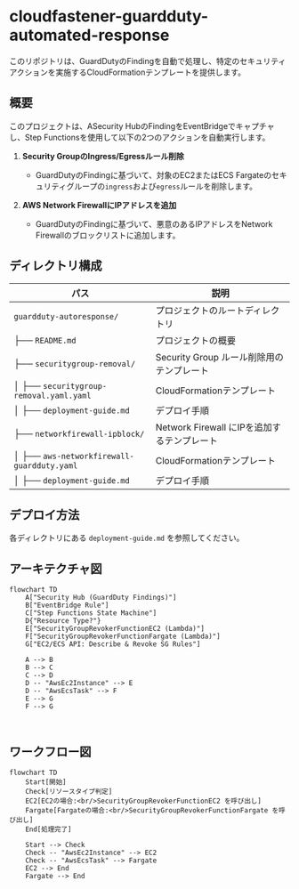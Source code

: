 # cloudfastener-guardduty-automated-response

このリポジトリは、GuardDutyのFindingを自動で処理し、特定のセキュリティアクションを実施するCloudFormationテンプレートを提供します。

## 概要
このプロジェクトは、ASecurity HubのFindingをEventBridgeでキャプチャし、Step Functionsを使用して以下の2つのアクションを自動実行します。

1. **Security GroupのIngress/Egressルール削除**
   - GuardDutyのFindingに基づいて、対象のEC2またはECS Fargateのセキュリティグループの`ingress`および`egress`ルールを削除します。

2. **AWS Network FirewallにIPアドレスを追加**
   - GuardDutyのFindingに基づいて、悪意のあるIPアドレスをNetwork Firewallのブロックリストに追加します。

## ディレクトリ構成

| パス | 説明 |
|------|------|
| `guardduty-autoresponse/` | プロジェクトのルートディレクトリ |
| ├── `README.md` | プロジェクトの概要 |
| ├── `securitygroup-removal/` | Security Group ルール削除用のテンプレート |
| │ ├── `securitygroup-removal.yaml.yaml` | CloudFormationテンプレート |
| │ ├── `deployment-guide.md` | デプロイ手順 |
| ├── `networkfirewall-ipblock/` | Network Firewall にIPを追加するテンプレート |
| │ ├── `aws-networkfirewall-guardduty.yaml` | CloudFormationテンプレート |
| │ ├── `deployment-guide.md` | デプロイ手順 |

## デプロイ方法
各ディレクトリにある `deployment-guide.md` を参照してください。

## アーキテクチャ図
```mermaid
flowchart TD
    A["Security Hub (GuardDuty Findings)"]
    B["EventBridge Rule"]
    C["Step Functions State Machine"]
    D{"Resource Type?"}
    E["SecurityGroupRevokerFunctionEC2 (Lambda)"]
    F["SecurityGroupRevokerFunctionFargate (Lambda)"]
    G["EC2/ECS API: Describe & Revoke SG Rules"]

    A --> B
    B --> C
    C --> D
    D -- "AwsEc2Instance" --> E
    D -- "AwsEcsTask" --> F
    E --> G
    F --> G


```

```

```

## ワークフロー図

```mermaid
flowchart TD
    Start[開始]
    Check[リソースタイプ判定]
    EC2[EC2の場合:<br/>SecurityGroupRevokerFunctionEC2 を呼び出し]
    Fargate[Fargateの場合:<br/>SecurityGroupRevokerFunctionFargate を呼び出し]
    End[処理完了]

    Start --> Check
    Check -- "AwsEc2Instance" --> EC2
    Check -- "AwsEcsTask" --> Fargate
    EC2 --> End
    Fargate --> End


```